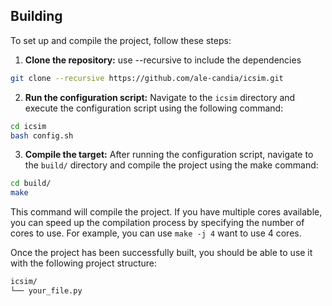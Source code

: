 ## Building

To set up and compile the project, follow these steps:

1. **Clone the repository:** use --recursive to include the dependencies
```sh
git clone --recursive https://github.com/ale-candia/icsim.git
```

2. **Run the configuration script:** Navigate to the `icsim` directory and execute the configuration script using the following command:
```sh
cd icsim
bash config.sh
```

3. **Compile the target:** After running the configuration script, navigate to the `build/` directory and compile the project using the make command:
```sh
cd build/
make
```
This command will compile the project. If you have multiple cores available, you can speed up the compilation process by specifying the number of cores to use. For example, you can use `make -j 4` want to use 4 cores.

Once the project has been successfully built, you should be able to use it with the following project structure:
```sh
icsim/
└── your_file.py
```
